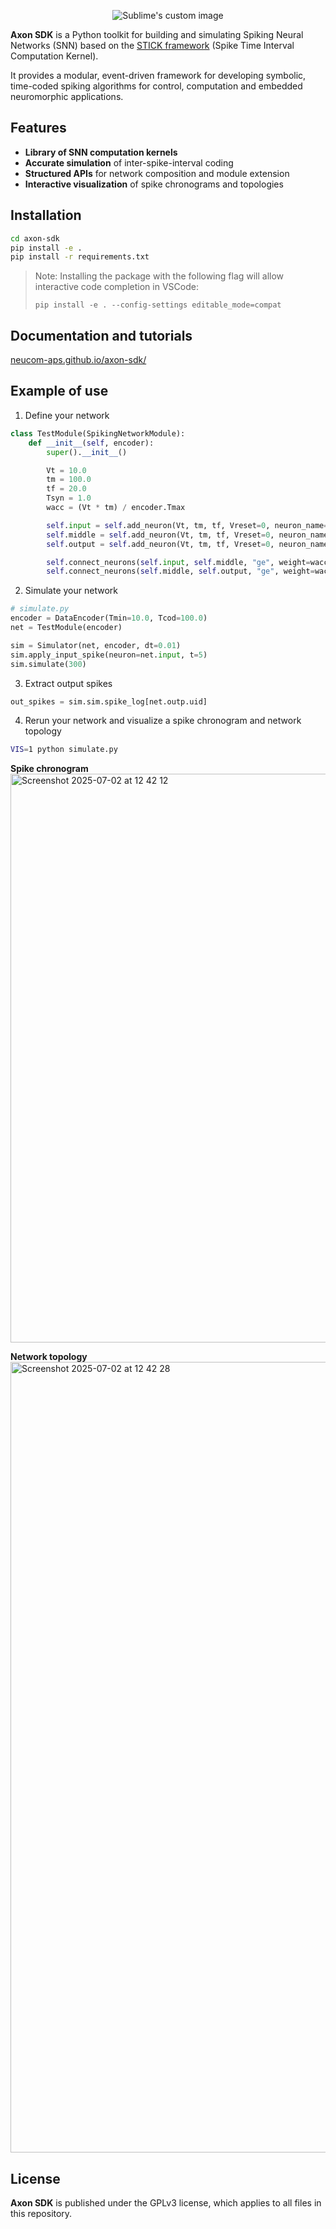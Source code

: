 <p align="center">
  <img src="https://github.com/user-attachments/assets/3c445fa2-ea61-4bb2-a625-af79d46751e6" alt="Sublime's custom image"/>
</p>

**Axon SDK** is a Python toolkit for building and simulating Spiking Neural Networks (SNN) based on the [STICK framework](https://arxiv.org/abs/1507.06222) (Spike Time Interval Computation Kernel).

It provides a modular, event-driven framework for developing symbolic, time-coded spiking algorithms for control, computation and embedded neuromorphic applications. 

## Features
-  **Library of SNN computation kernels**
-  **Accurate simulation** of inter-spike-interval coding
-  **Structured APIs** for network composition and module extension
-  **Interactive visualization** of spike chronograms and topologies

## Installation
```bash
cd axon-sdk
pip install -e .
pip install -r requirements.txt
```

> Note: Installing the package with the following flag will allow interactive code completion in VSCode:
> 
> `pip install -e . --config-settings editable_mode=compat`

## Documentation and tutorials
[neucom-aps.github.io/axon-sdk/](https://neucom-aps.github.io/axon-sdk/)


## Example of use

1. Define your network

```python
class TestModule(SpikingNetworkModule):
    def __init__(self, encoder):
        super().__init__()

        Vt = 10.0
        tm = 100.0
        tf = 20.0
        Tsyn = 1.0
        wacc = (Vt * tm) / encoder.Tmax

        self.input = self.add_neuron(Vt, tm, tf, Vreset=0, neuron_name='input')
        self.middle = self.add_neuron(Vt, tm, tf, Vreset=0, neuron_name='middle')
        self.output = self.add_neuron(Vt, tm, tf, Vreset=0, neuron_name='output')

        self.connect_neurons(self.input, self.middle, "ge", weight=wacc, delay=Tsyn)
        self.connect_neurons(self.middle, self.output, "ge", weight=wacc, delay=Tsyn)
```

2. Simulate your network
```python
# simulate.py
encoder = DataEncoder(Tmin=10.0, Tcod=100.0)
net = TestModule(encoder)

sim = Simulator(net, encoder, dt=0.01)
sim.apply_input_spike(neuron=net.input, t=5)
sim.simulate(300)
```

3. Extract output spikes
```python
out_spikes = sim.sim.spike_log[net.outp.uid]
```

4. Rerun your network and visualize a spike chronogram and network topology

```bash
VIS=1 python simulate.py
```

**Spike chronogram**
<img width="910" alt="Screenshot 2025-07-02 at 12 42 12" src="https://github.com/user-attachments/assets/29cf7489-5480-47a1-9465-116ab30e894a" />

**Network topology**
<img width="1265" alt="Screenshot 2025-07-02 at 12 42 28" src="https://github.com/user-attachments/assets/d49a6a10-0e06-4d77-a66c-eb282c960d50" />

## License
**Axon SDK** is published under the GPLv3 license, which applies to all files in this repository.




